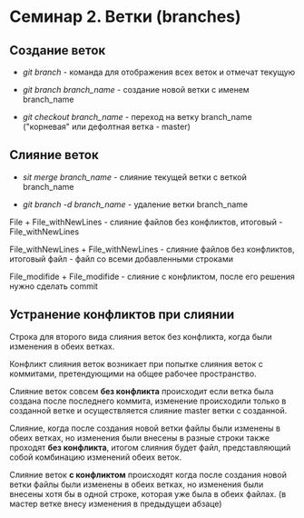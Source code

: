 # Семинар 2. Ветки (branches)

## Создание веток

* *git branch* - команда для отображения всех веток и отмечат текущую

* *git branch branch_name* - создание новой ветки с именем branch_name

* *git checkout branch_name* - переход на ветку branch_name ("корневая" или дефолтная ветка - master)

## Слияние веток

* *sit merge branch_name* - слияние текущей ветки с веткой branch_name

* *git branch -d branch_name* - удаление ветки branch_name

File + File_withNewLines - слияние файлов без конфликтов, итоговый - File_withNewLines

File_withNewLines + File_withNewLines - слияние файлов без конфликтов, итоговый файл - файл со всеми добавленными строками

File_modifide + File_modifide - слияние с конфликтом, после его решения нужно сделать commit

## Устранение конфликтов при слиянии

Строка для второго вида слияния веток без конфликта, когда были изменения в обеих ветках.

Конфликт слияния веток возникает при попытке слияния веток с коммитами, претендующими на общее рабочее пространство.

Слияние веток совсем **без конфликта** происходит если ветка была создана после последнего коммита, изменение происходили только в созданной ветке и осуществляется слияние master ветки с созданной. 

Слияние, когда после создания новой ветки файлы были изменены в обеих ветках, но изменения были внесены в разные строки также проходят **без конфликта**, итогом слияния будет файл, представляющий собой комбинацию изменений обеих веток.

Слияние веток **с конфликтом** происходят когда после создания новой ветки файлы были изменены в обеих ветках, но изменения были внесены хотя бы в одной строке, которая уже была в обеих файлах. (в мастер ветке внесу изменения в предыдущеи абзаце)
